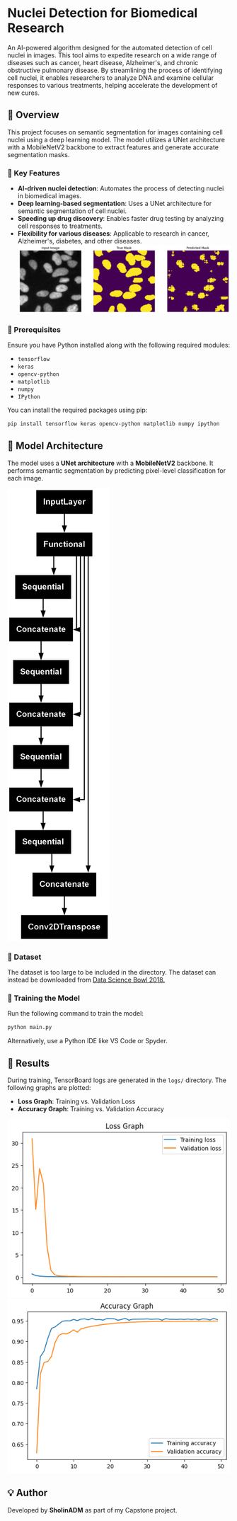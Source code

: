 # Nuclei Detection for Biomedical Research

An AI-powered algorithm designed for the automated detection of cell nuclei in images. This tool aims to expedite research on a wide range of diseases such as cancer, heart disease, Alzheimer's, and chronic obstructive pulmonary disease. By streamlining the process of identifying cell nuclei, it enables researchers to analyze DNA and examine cellular responses to various treatments, helping accelerate the development of new cures.

## 📌 Overview

This project focuses on semantic segmentation for images containing cell nuclei using a deep learning model. The model utilizes a UNet architecture with a MobileNetV2 backbone to extract features and generate accurate segmentation masks.

### 🔑 Key Features
- **AI-driven nuclei detection**: Automates the process of detecting nuclei in biomedical images.
- **Deep learning-based segmentation**: Uses a UNet architecture for semantic segmentation of cell nuclei.
- **Speeding up drug discovery**: Enables faster drug testing by analyzing cell responses to treatments.
- **Flexibility for various diseases**: Applicable to research in cancer, Alzheimer's, diabetes, and other diseases.
![screenshots/prediction.png](screenshots/prediction.png)
### 🔧 Prerequisites

Ensure you have Python installed along with the following required modules:

- `tensorflow`
- `keras`
- `opencv-python`
- `matplotlib`
- `numpy`
- `IPython`

You can install the required packages using pip:

```bash
pip install tensorflow keras opencv-python matplotlib numpy ipython
```

## 📐 Model Architecture
The model uses a **UNet architecture** with a **MobileNetV2** backbone. It performs semantic segmentation by predicting pixel-level classification for each image.

![model](screenshots/model.png)

### 📂 Dataset

The dataset is too large to be included in the directory. The dataset can instead be downloaded from [Data Science Bowl 2018.](https://www.kaggle.com/competitions/data-science-bowl-2018/overview)

### 🔧 Training the Model

Run the following command to train the model:

```sh
python main.py
```

Alternatively, use a Python IDE like VS Code or Spyder.

## 🚀 Results

During training, TensorBoard logs are generated in the `logs/` directory. The following graphs are plotted:

- **Loss Graph**: Training vs. Validation Loss
- **Accuracy Graph**: Training vs. Validation Accuracy

![graph loss](screenshots/loss_graph.png)
![graph accuracy](screenshots/accuracy_graph.png)

## 💡 Author
Developed by **SholinADM** as part of my Capstone project.
